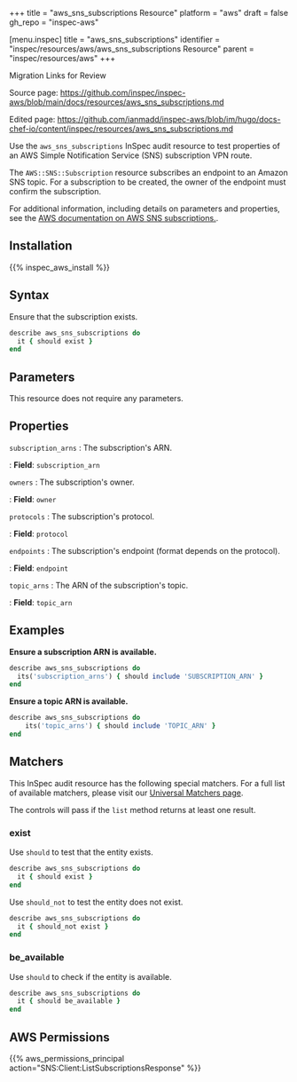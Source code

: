 +++
title = "aws_sns_subscriptions Resource"
platform = "aws"
draft = false
gh_repo = "inspec-aws"

[menu.inspec]
title = "aws_sns_subscriptions"
identifier = "inspec/resources/aws/aws_sns_subscriptions Resource"
parent = "inspec/resources/aws"
+++

<div class="admonition-note">
<p class="admonition-note-title">Migration Links for Review</p>
<div class="admonition-note-text">
<p>Source page: <a href="https://github.com/inspec/inspec-aws/blob/main/docs/resources/aws_sns_subscriptions.md">https://github.com/inspec/inspec-aws/blob/main/docs/resources/aws_sns_subscriptions.md</a></p>
<p>Edited page: <a href="https://github.com/ianmadd/inspec-aws/blob/im/hugo/docs-chef-io/content/inspec/resources/aws_sns_subscriptions.md">https://github.com/ianmadd/inspec-aws/blob/im/hugo/docs-chef-io/content/inspec/resources/aws_sns_subscriptions.md</a></p>
</div>
</div>


Use the `aws_sns_subscriptions` InSpec audit resource to test properties of an AWS Simple Notification Service (SNS) subscription VPN route.

The `AWS::SNS::Subscription` resource subscribes an endpoint to an Amazon SNS topic. For a subscription to be created, the owner of the endpoint must confirm the subscription.

For additional information, including details on parameters and properties, see the [AWS documentation on AWS SNS subscriptions.](https://docs.aws.amazon.com/AWSCloudFormation/latest/UserGuide/aws-resource-sns-subscription.html).

## Installation

{{% inspec_aws_install %}}

## Syntax

Ensure that the subscription exists.

```ruby
describe aws_sns_subscriptions do
  it { should exist }
end
```

## Parameters

This resource does not require any parameters.

## Properties

`subscription_arns`
: The subscription's ARN.

: **Field**: `subscription_arn`

`owners`
: The subscription's owner.

: **Field**: `owner`

`protocols`
: The subscription's protocol.

: **Field**: `protocol`

`endpoints`
: The subscription's endpoint (format depends on the protocol).

: **Field**: `endpoint`

`topic_arns`
: The ARN of the subscription's topic.

: **Field**: `topic_arn`

## Examples

**Ensure a subscription ARN is available.**

```ruby
describe aws_sns_subscriptions do
  its('subscription_arns') { should include 'SUBSCRIPTION_ARN' }
end
```

**Ensure a topic ARN is available.**

```ruby
describe aws_sns_subscriptions do
    its('topic_arns') { should include 'TOPIC_ARN' }
end
```

## Matchers

This InSpec audit resource has the following special matchers. For a full list of available matchers, please visit our [Universal Matchers page](https://www.inspec.io/docs/reference/matchers/).

The controls will pass if the `list` method returns at least one result.

### exist

Use `should` to test that the entity exists.

```ruby
describe aws_sns_subscriptions do
  it { should exist }
end
```

Use `should_not` to test the entity does not exist.

```ruby
describe aws_sns_subscriptions do
  it { should_not exist }
end
```

### be_available

Use `should` to check if the entity is available.

```ruby
describe aws_sns_subscriptions do
  it { should be_available }
end
```

## AWS Permissions

{{% aws_permissions_principal action="SNS:Client:ListSubscriptionsResponse" %}}

